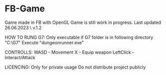 # FB-Game
Game made in FB with OpenGL
Game is still work in progress.
Last updated 26.06.2023 \\ v.1.2

HOW TO RUNG G7:
Only executable if G7 folder is in following directory "C:\G7"
Execute "dungeonrunner.exe"

CONTROLLS:
WASD - Movement
X - Equip weapon
LeftClick - Interact/Attack

LICENCING:
Only for private usage
Do not distribute project publicly
